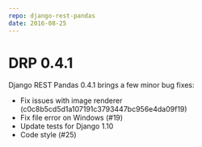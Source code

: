 ```yaml
---
repo: django-rest-pandas
date: 2016-08-25
---
```


# DRP 0.4.1

Django REST Pandas 0.4.1 brings a few minor bug fixes:
- Fix issues with image renderer (c0c8b5cd5d1a107191c3793447bc956e4da09f19)
- Fix file error on Windows (#19)
- Update tests for Django 1.10
- Code style (#25)
